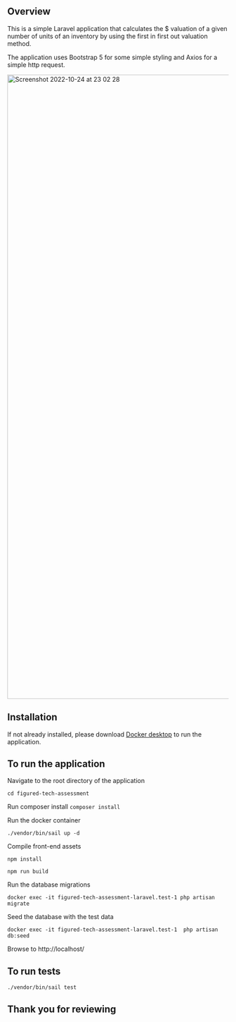 ## Overview

This is a simple Laravel application that calculates the $ valuation of a given 
number of units of an inventory by using the first in first out valuation method.

The application uses Bootstrap 5 for some simple styling and Axios for a simple http request. 

<img width="1417" alt="Screenshot 2022-10-24 at 23 02 28" src="https://user-images.githubusercontent.com/44080152/197633929-e8b05731-8e33-464e-a7d1-644592faa416.png">


## Installation 

If not already installed, please download [Docker desktop](https://www.docker.com/products/docker-desktop/) to run the application.

## To run the application

Navigate to the root directory of the application

`cd figured-tech-assessment`

Run composer install
`composer install`

Run the docker container 

`./vendor/bin/sail up -d`

Compile front-end assets

`npm install`

`npm run build`

Run the database migrations

`docker exec -it figured-tech-assessment-laravel.test-1 php artisan migrate`

Seed the database with the test data 

`docker exec -it figured-tech-assessment-laravel.test-1  php artisan db:seed`

Browse to http://localhost/

## To run tests

`./vendor/bin/sail test`

## Thank you for reviewing



